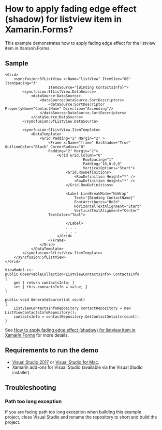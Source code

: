 # How to apply fading edge effect (shadow) for listview item in Xamarin.Forms?
This example demonstrates how to apply fading edge effect for the listview item in Xamarin.Forms.

## Sample

```xaml
<Grid>
    <syncfusion:SfListView x:Name="listView" ItemSize="80" ItemSpacing="3"
                    ItemsSource="{Binding ContactsInfo}">
        <syncfusion:SfListView.DataSource>
            <dataSource:DataSource>
                <dataSource:DataSource.SortDescriptors>
                    <dataSource:SortDescriptor PropertyName="ContactName" Direction="Ascending"/>
                </dataSource:DataSource.SortDescriptors>
            </dataSource:DataSource>
        </syncfusion:SfListView.DataSource>

        <syncfusion:SfListView.ItemTemplate>
            <DataTemplate>
                <Grid Padding="2" Margin="2" >
                    <Frame x:Name="frame" HasShadow="True" OutlineColor="Black" CornerRadius="0"
                    Padding="2" Margin="2">
                        <Grid Grid.Column="0"
                                    RowSpacing="1"
                                    Padding="10,0,0,0"
                                    VerticalOptions="Start">
                            <Grid.RowDefinitions>
                                <RowDefinition Height="*" />
                                <RowDefinition Height="*" />
                            </Grid.RowDefinitions>

                            <Label LineBreakMode="NoWrap"
                                Text="{Binding ContactName}"
                                FontAttributes="Bold"
                                HorizontalTextAlignment="Start"
                                VerticalTextAlignment="Center"
                    TextColor="Teal">
                                
                            </Label>
                            . . .
                            . . .
                        </Grid>
                    </Frame>
                </Grid>
            </DataTemplate>
        </syncfusion:SfListView.ItemTemplate>
    </syncfusion:SfListView>
</Grid>

ViewModel.cs:
public ObservableCollection<ListViewContactsInfo> ContactsInfo
{
    get { return contactsInfo; }
    set { this.contactsInfo = value; }
}

public void GenerateSource(int count)
{
    ListViewContactsInfoRepository contactRepository = new ListViewContactsInfoRepository();
    contactsInfo = contactRepository.GetContactDetails(count);
}
```

See [How to apply fading edge effect (shadow) for listview item in Xamarin.Forms](https://www.syncfusion.com/kb/9489/how-to-apply-fading-edge-effect-shadow-for-listview-item-in-xamarin-forms) for more details.
## <a name="requirements-to-run-the-demo"></a>Requirements to run the demo ##

* [Visual Studio 2017](https://visualstudio.microsoft.com/downloads/) or [Visual Studio for Mac](https://visualstudio.microsoft.com/vs/mac/).
* Xamarin add-ons for Visual Studio (available via the Visual Studio installer).

## <a name="troubleshooting"></a>Troubleshooting ##
### Path too long exception
If you are facing path too long exception when building this example project, close Visual Studio and rename the repository to short and build the project.
